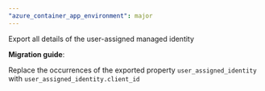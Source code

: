 ```yaml
---
"azure_container_app_environment": major
---
```


Export all details of the user-assigned managed identity

**Migration guide**:

Replace the occurrences of the exported property `user_assigned_identity` with `user_assigned_identity.client_id`

